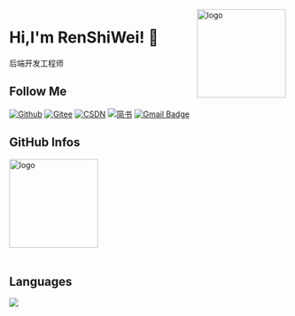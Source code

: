 <!--
**shiwei-Ren/shiwei-Ren** is a ✨ _special_ ✨ repository because its `README.md` (this file) appears on your GitHub profile.

Here are some ideas to get you started:

- 🔭 I’m currently working on ...
- 🌱 I’m currently learning ...
- 👯 I’m looking to collaborate on ...
- 🤔 I’m looking for help with ...
- 💬 Ask me about ...
- 📫 How to reach me: ...
- 😄 Pronouns: ...
- ⚡ Fun fact: ...
-->

<img src="https://github-readme-stats.vercel.app/api?username=shiwei-Ren&show_icons=true" alt="logo" height="160" align="right" style="margin: 5px; margin-bottom: 20px;" />

# Hi,I'm RenShiWei! 👋
后端开发工程师

## Follow Me
[![Github](https://img.shields.io/github/followers/shiwei-Ren?label=Github&style=social)](https://github.com/shiwei-Ren)
[![Gitee](https://img.shields.io/badge/-码云-EA4335?style=flat-square&logo=Gitee&logoColor=white)](https://gitee.com/koala010)
[![CSDN](https://img.shields.io/badge/-CSDN-c14438?style=flat-square&logo=C&logoColor=white)](https://blog.csdn.net/qq_42937522?spm=1000.2115.3001.5343)
[![简书](https://img.shields.io/badge/-简书-c14438?style=flat-square&logo=简&logoColor=white)](https://www.jianshu.com/u/421632ec0dc8)
[![Gmail Badge](https://img.shields.io/badge/gmail-1487660836@qq.com-EA4335?style=flat-square&logo=Gmail&logoColor=white&link=mailto:1487660836@qq.com)](mailto:1487660836@qq.com)

## GitHub Infos
<img src="https://github-profile-trophy.vercel.app/?username=shiwei-Ren&theme=flat&column=7" alt="logo" height="160" align="center" style="margin: auto; margin-bottom: 20px;" />

## Languages
<a href="https://github.com/shiwei-Ren">
  <img src="https://github-readme-stats.vercel.app/api/top-langs/?username=shiwei-Ren&theme=radical&hide=glsl,python" />
</a>
